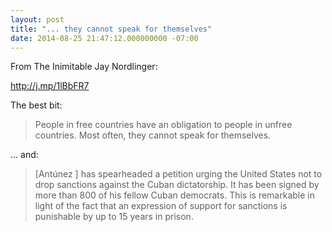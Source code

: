 ```yaml
---
layout: post
title: "... they cannot speak for themselves"
date: 2014-08-25 21:47:12.000000000 -07:00
---
```

From The Inimitable Jay Nordlinger:

http://j.mp/1lBbFR7

The best bit:

> People in free countries have an obligation to people in unfree countries. Most often, they cannot speak for themselves.

... and:

> [Antúnez ] has spearheaded a petition urging the United States not to drop sanctions against the Cuban dictatorship. It has been signed by more than 800 of his fellow Cuban democrats. This is remarkable in light of the fact that an expression of support for sanctions is punishable by up to 15 years in prison.
